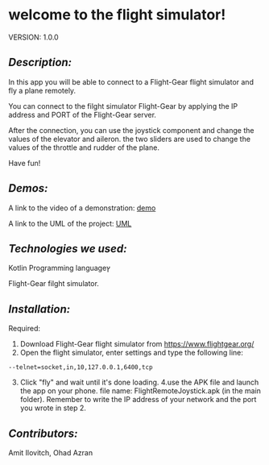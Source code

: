 # **welcome to the flight simulator!**

VERSION:
1.0.0

## *Description:*
In this app you will be able to connect to a Flight-Gear flight simulator and fly a plane remotely.

You can connect to the filght simulator Flight-Gear by applying the IP address and PORT of the Flight-Gear server.

After the connection, you can use the joystick component and change the values of the elevator and aileron.
the two sliders are used to change the values of the throttle and rudder of the plane. 

Have fun!



## *Demos:*
A link to the video of a demonstration:
[demo](https://drive.google.com/drive/folders/1YHc_wcM3T6mtuOgoljF4-M-oRZdrX8Hk)

A link to the UML of the project:
[UML](https://github.com/azranohad/Flight_Android_App/blob/master/Flight%20gear%20(2).jpeg)


## *Technologies we used:*

Kotlin Programming languageץ

Flight-Gear filght simulator.


## *Installation:*
Required:
1. Download Flight-Gear flight simulator from https://www.flightgear.org/
2. Open the flight simulator, enter settings and type the following line:
```
--telnet=socket,in,10,127.0.0.1,6400,tcp
```
3. Click "fly" and wait until it's done loading.
4.use the APK file and launch the app on your phone. file name: FlightRemoteJoystick.apk (in the main folder). Remember to write the IP address of your network and the port     you wrote in step 2.

## *Contributors:*
Amit Ilovitch, Ohad Azran

